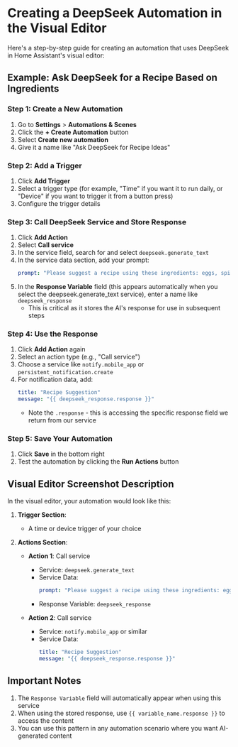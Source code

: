 # Creating a DeepSeek Automation in the Visual Editor

Here's a step-by-step guide for creating an automation that uses DeepSeek in Home Assistant's visual editor:

## Example: Ask DeepSeek for a Recipe Based on Ingredients

### Step 1: Create a New Automation
1. Go to **Settings** > **Automations & Scenes**
2. Click the **+ Create Automation** button
3. Select **Create new automation**
4. Give it a name like "Ask DeepSeek for Recipe Ideas"

### Step 2: Add a Trigger
1. Click **Add Trigger**
2. Select a trigger type (for example, "Time" if you want it to run daily, or "Device" if you want to trigger it from a button press)
3. Configure the trigger details

### Step 3: Call DeepSeek Service and Store Response
1. Click **Add Action**
2. Select **Call service**
3. In the service field, search for and select `deepseek.generate_text`
4. In the service data section, add your prompt:
   ```yaml
   prompt: "Please suggest a recipe using these ingredients: eggs, spinach, and cheese. Include easy instructions."
   ```
5. In the **Response Variable** field (this appears automatically when you select the deepseek.generate_text service), enter a name like `deepseek_response`
   - This is critical as it stores the AI's response for use in subsequent steps

### Step 4: Use the Response
1. Click **Add Action** again
2. Select an action type (e.g., "Call service")
3. Choose a service like `notify.mobile_app` or `persistent_notification.create`
4. For notification data, add:
   ```yaml
   title: "Recipe Suggestion"
   message: "{{ deepseek_response.response }}"
   ```
   - Note the `.response` - this is accessing the specific response field we return from our service

### Step 5: Save Your Automation
1. Click **Save** in the bottom right
2. Test the automation by clicking the **Run Actions** button

## Visual Editor Screenshot Description

In the visual editor, your automation would look like this:

1. **Trigger Section**:
   - A time or device trigger of your choice

2. **Actions Section**:
   - **Action 1**: Call service
     - Service: `deepseek.generate_text`
     - Service Data:
       ```yaml
       prompt: "Please suggest a recipe using these ingredients: eggs, spinach, and cheese. Include easy instructions."
       ```
     - Response Variable: `deepseek_response`

   - **Action 2**: Call service
     - Service: `notify.mobile_app` or similar
     - Service Data:
       ```yaml
       title: "Recipe Suggestion"
       message: "{{ deepseek_response.response }}"
       ```

## Important Notes

1. The `Response Variable` field will automatically appear when using this service
2. When using the stored response, use `{{ variable_name.response }}` to access the content
3. You can use this pattern in any automation scenario where you want AI-generated content